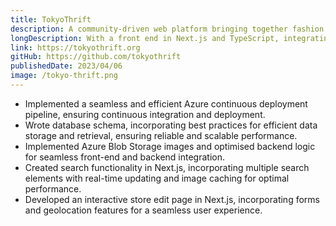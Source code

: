 ```yaml
---
title: TokyoThrift
description: A community-driven web platform bringing together fashion enthusiasts and environmental awareness.
longDescription: With a front end in Next.js and TypeScript, integrating Google Maps, users can find and share thrift stores and their personal thrifted styles. The back end is developed in Python/Django in tandem with Azure Blob Storage, allowing Tokyo Thrift to serve information and images quickly and efficiently to users. This web application is continuously built and deployed to Azure Containers via Github Workflows.
link: https://tokyothrift.org
gitHub: https://github.com/tokyothrift
publishedDate: 2023/04/06
image: /tokyo-thrift.png
---
```


- Implemented a seamless and efficient Azure continuous deployment pipeline, ensuring continuous integration and deployment.
- Wrote database schema, incorporating best practices for efficient data storage and retrieval, ensuring reliable and scalable performance.
- Implemented Azure Blob Storage images and optimised backend logic for seamless front-end and backend integration.
- Created search functionality in Next.js, incorporating multiple search elements with real-time updating and image caching for optimal performance.
- Developed an interactive store edit page in Next.js, incorporating forms and geolocation features for a seamless user experience.